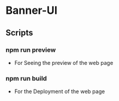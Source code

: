 # Banner-UI

## Scripts

### npm run preview
- For Seeing the preview of the web page

### npm run build
- For the Deployment of the web page
